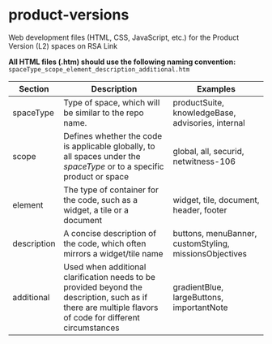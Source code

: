 # product-versions
Web development files (HTML, CSS, JavaScript, etc.) for the Product Version (L2) spaces on RSA Link

**All HTML files (.htm) should use the following naming convention:** 
`spaceType_scope_element_description_additional.htm`

Section | Description | Examples
------- | ----------- | --------
spaceType | Type of space, which will be similar to the repo name. | productSuite, knowledgeBase, advisories, internal 
scope | Defines whether the code is applicable globally, to all spaces under the *spaceType* or to a specific product or space | global, all, securid, netwitness-106
element | The type of container for the code, such as a widget, a tile or a document | widget, tile, document, header, footer
description | A concise description of the code, which often mirrors a widget/tile name | buttons, menuBanner, customStyling, missionsObjectives
additional | Used when additional clarification needs to be provided beyond the description, such as if there are multiple flavors of code for different circumstances | gradientBlue, largeButtons, importantNote
